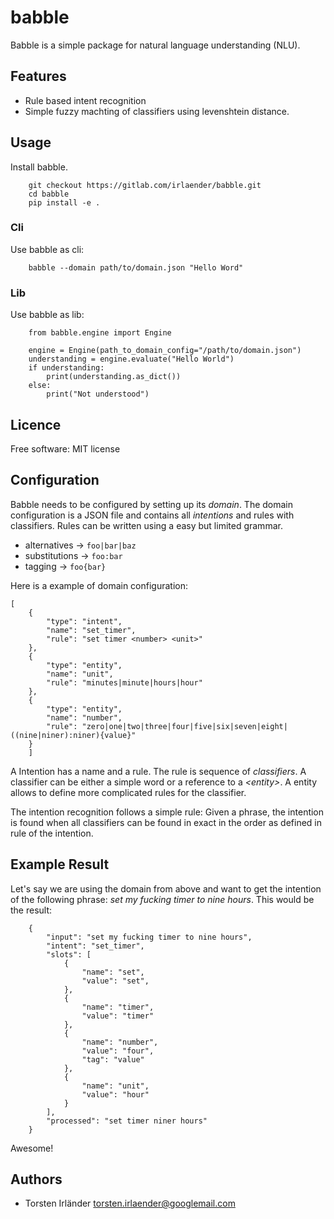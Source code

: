 # babble

Babble is a simple package for natural language understanding (NLU).

## Features

* Rule based intent recognition
* Simple fuzzy machting of classifiers using levenshtein distance.

## Usage

Install babble.

        git checkout https://gitlab.com/irlaender/babble.git
        cd babble
        pip install -e .

### Cli

Use babble as cli:

        babble --domain path/to/domain.json "Hello Word"

### Lib

Use babble as lib:

        from babble.engine import Engine
        
        engine = Engine(path_to_domain_config="/path/to/domain.json")
        understanding = engine.evaluate("Hello World")
        if understanding:
            print(understanding.as_dict())
        else:
            print("Not understood")

## Licence

Free software: MIT license

## Configuration

Babble needs to be configured by setting up its *domain*. The domain
configuration is a JSON file and contains all *intentions* and rules with
classifiers. Rules can be written using a easy but limited grammar.

* alternatives ->  ``foo|bar|baz``
* substitutions -> ``foo:bar``
* tagging -> ``foo{bar}``

Here is a example of domain configuration:

    [
        {
            "type": "intent",
            "name": "set_timer",
            "rule": "set timer <number> <unit>"
        },
        {
            "type": "entity",
            "name": "unit",
            "rule": "minutes|minute|hours|hour"
        },
        {
            "type": "entity",
            "name": "number",
            "rule": "zero|one|two|three|four|five|six|seven|eight|((nine|niner):niner){value}"
        }
        ]

A Intention has a name and a rule. The rule is sequence of *classifiers*. A
classifier can be either a simple word or a reference to a *\<entity\>*. A entity
allows to define  more complicated rules for the classifier.

The intention recognition follows a simple rule:
Given a phrase, the intention is found when all classifiers can be
found in exact in the order as defined in rule of the intention.

## Example Result

Let's say we are using the domain from above and want to get the intention of
the following phrase: *set my fucking timer to nine hours*. This would be the
result:

        {
            "input": "set my fucking timer to nine hours",
            "intent": "set_timer",
            "slots": [
                {
                    "name": "set",
                    "value": "set",
                },
                {
                    "name": "timer",
                    "value": "timer"
                },
                {
                    "name": "number",
                    "value": "four",
                    "tag": "value"
                },
                {
                    "name": "unit",
                    "value": "hour"
                }
            ],
            "processed": "set timer niner hours"
        }

Awesome!

## Authors

* Torsten Irländer <torsten.irlaender@googlemail.com>
